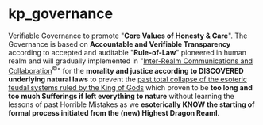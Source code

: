 # kp_governance

Verifiable Governance to promote "<b>Core Values of Honesty &amp; Care</b>". The Governance is based on <b>Accountable and Verifiable Transparency</b> according to accepted and auditable "<b>Rule-of-Law</b>" pioneered in human realm and will gradually implemented in "<a href="https://www.youtube.com/watch?v=P76R8BQ4aL8" target="_blank">Inter-Realm Communications and Collaboration</a><sup>&copy;</sup>" for the <b>morality and justice according to DISCOVERED underlying natural laws</b> to prevent the <a href="https://www.youtube.com/watch?v=G_dwxHR45B8" target="_blank">past total collapse of the esoteric feudal systems ruled by the King of Gods</a> which proven to be <b>too long and too much Sufferings if left everything to nature</b> without learning the lessons of past Horrible Mistakes as we <b>esoterically KNOW the starting of formal process initiated from the (new) Highest Dragon Reaml</b>.
